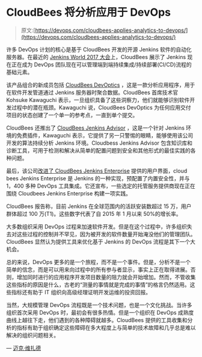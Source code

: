 # CloudBees 将分析应用于 DevOps

> 原文:[https://devops.com/cloudbees-applies-analytics-to-devops/](https://devops.com/cloudbees-applies-analytics-to-devops/)

许多 DevOps 计划的核心是基于 CloudBees 开发的开源 Jenkins 软件的自动化服务器。在最近的 [Jenkins World 2017 大会](https://www.cloudbees.com/jenkinsworld/home)上，CloudBees 展示了 Jenkins 现在正在成为 DevOps 团队现在可以管理端到端持续集成/持续部署(CI/CD)流程的基础元素。

该产品组合的新成员包括 [CloudBees DevOptics](https://www.cloudbees.com/press/cloudbees-launches-cloudbees-devoptics-delivering-unparalleled-devops-team-insights-and) ，这是一款分析应用程序，用于在软件开发管道通过 Jenkins 服务器时聚合数据。CloudBees 首席技术官 Kohsuke Kawaguchi 表示，一旦组织具备了这些洞察力，他们就能够识别软件开发过程中的潜在瓶颈。Kawaguchi 说，CloudBees DevOptics 为任何应用交付项目的状态创建了一个单一的参考点，一直到单个提交。

CloudBees 还推出了 [CloudBees Jenkins Advisor](https://www.cloudbees.com/press/new-cloudbees-jenkins-advisor-service-actively-analyzes-any-jenkins-environment-and-advises) ，这是一个针对 Jenkins 环境的免费插件，Kawaguchi 表示，它提供了另一只警惕的眼睛，能够使用该公司开发的算法持续分析 Jenkins 环境。Cloudbess Jenkins Advisor 包含知识库和诊断工具，可用于检测和解决从简单的配置问题到安全和其他形式的最佳实践的各种问题。

最后，该公司[改进了 CloudBees Jenkins Enterprise](https://www.cloudbees.com/press/cloudbees-introduces-new-user-experience-teams-using-jenkins-accelerate-continuous-delivery) 提供的用户界面，cloud bees Jenkins Enterprise 是 Jenkins 的一种实现，预配置了内置安全性，并与 1，400 多种 DevOps 工具集成。它还宣布，一些选定的托管服务提供商现在正在围绕 Cloudbees Jenkins Enterprise 构建一项实践。

CloudBees 报告称，目前 Jenkins 在全球范围内的活跃安装数超过 15 万，用户群体超过 100 万(T1)。这些数字代表了自 2015 年 1 月以来 50%的增长率。

大多数组织采用 DevOps 过程来加速软件开发。但是在这个过程中，许多组织失去对这些过程的控制并不罕见，因为被开发的软件数量开始淹没他们的管理团队。CloudBees 显然认为提供工具来优化基于 Jenkins 的 DevOps 流程是其下一个大机会。

总的来说，DevOps 更多的是一个旅程，而不是一个事件。但是，分析不是一个简单的信念，而是可以用来向过程中的所有参与者显示，事实上正在取得进展。否则，增加同时进行的应用程序开发项目数量的阻力就会开始增加。然而，不管收集这些指标的原因是什么，古老的“测量的事情就是完成的事情”的格言仍然适用。这些指标还有助于 IT 组织向高级经理证明开发运维的投资回报。

当然，大规模管理 DevOps 流程既是一个技术问题，也是一个文化挑战。当许多组织首次采用 DevOps 时，最初会有很多热情。但是一个组织在 DevOps 成熟度曲线上越往下走，他们遇到的各种障碍就越多。CloudBees 提供的工具收集和分析的指标有助于组织确定这些障碍在多大程度上与简单的技术故障和几乎总是难以解决的组织问题相关。

— [迈克·维扎德](https://devops.com/author/mike-vizard/)